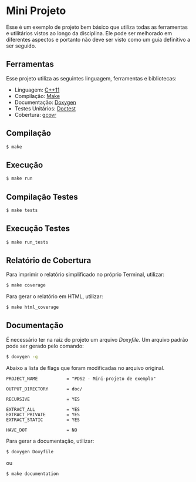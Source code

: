 # Mini Projeto

Esse é um exemplo de projeto bem básico que utiliza todas as ferramentas e utilitários vistos ao longo da disciplina. Ele pode ser melhorado em diferentes aspectos e portanto não deve ser visto como um guia definitivo a ser seguido.

## **Ferramentas**

Esse projeto utiliza as seguintes linguagem, ferramentas e bibliotecas:

* Linguagem: [C++11](https://cplusplus.com/doc/)
* Compilação: [Make](https://www.gnu.org/software/make/)
* Documentação: [Doxygen](https://doxygen.nl/)
* Testes Unitários: [Doctest](https://github.com/doctest/doctest)
* Cobertura: [gcovr](https://gcovr.com/)

## **Compilação**

```bash
$ make
```

## **Execução**

```bash
$ make run
```

## **Compilação Testes**

```bash
$ make tests
```

## **Execução Testes**

```bash
$ make run_tests
```

## **Relatório de Cobertura**

Para imprimir o relatório simplificado no próprio Terminal, utilizar:
```bash
$ make coverage
```

Para gerar o relatório em HTML, utilizar:
```bash
$ make html_coverage
```

## **Documentação**

É necessário ter na raiz do projeto um arquivo _Doxyfile_. Um arquivo padrão pode ser gerado pelo comando:
```bash
$ doxygen -g
```

Abaixo a lista de flags que foram modificadas no arquivo original.

```
PROJECT_NAME           = "PDS2 - Mini-projeto de exemplo"

OUTPUT_DIRECTORY       = doc/

RECURSIVE              = YES

EXTRACT_ALL            = YES
EXTRACT_PRIVATE        = YES
EXTRACT_STATIC         = YES

HAVE_DOT               = NO
```

Para gerar a documentação, utilizar:

```bash
$ doxygen Doxyfile
```
ou
```bash
$ make documentation
```
